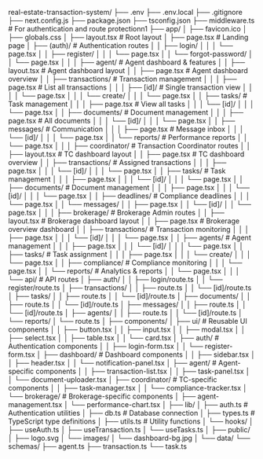 real-estate-transaction-system/
├── .env
├── .env.local
├── .gitignore
├── next.config.js
├── package.json
├── tsconfig.json
├── middleware.ts            # For authentication and route protectionn1
├── app/
│   ├── favicon.ico
│   ├── globals.css
│   ├── layout.tsx           # Root layout
│   ├── page.tsx             # Landing page
│   ├── (auth)/              # Authentication routes
│   │   ├── login/
│   │   │   └── page.tsx
│   │   ├── register/
│   │   │   └── page.tsx
│   │   └── forgot-password/
│   │       └── page.tsx
│   │
│   ├── agent/               # Agent dashboard & features
│   │   ├── layout.tsx       # Agent dashboard layout
│   │   ├── page.tsx         # Agent dashboard overview
│   │   ├── transactions/    # Transaction management
│   │   │   ├── page.tsx     # List all transactions
│   │   │   ├── [id]/        # Single transaction view
│   │   │   │   └── page.tsx
│   │   │   └── create/
│   │   │       └── page.tsx
│   │   ├── tasks/           # Task management
│   │   │   ├── page.tsx     # View all tasks
│   │   │   └── [id]/
│   │   │       └── page.tsx
│   │   ├── documents/       # Document management
│   │   │   ├── page.tsx     # All documents
│   │   │   └── [id]/
│   │   │       └── page.tsx
│   │   ├── messages/        # Communication
│   │   │   ├── page.tsx     # Message inbox
│   │   │   └── [id]/
│   │   │       └── page.tsx
│   │   └── reports/         # Performance reports
│   │       └── page.tsx
│   │
│   ├── coordinator/         # Transaction Coordinator routes
│   │   ├── layout.tsx       # TC dashboard layout
│   │   ├── page.tsx         # TC dashboard overview
│   │   ├── transactions/    # Assigned transactions
│   │   │   ├── page.tsx
│   │   │   └── [id]/
│   │   │       └── page.tsx
│   │   ├── tasks/           # Task management
│   │   │   ├── page.tsx
│   │   │   └── [id]/
│   │   │       └── page.tsx
│   │   ├── documents/       # Document management
│   │   │   ├── page.tsx
│   │   │   └── [id]/
│   │   │       └── page.tsx
│   │   ├── deadlines/       # Compliance deadlines
│   │   │   └── page.tsx
│   │   └── messages/
│   │       ├── page.tsx
│   │       └── [id]/
│   │           └── page.tsx
│   │
│   ├── brokerage/           # Brokerage Admin routes
│   │   ├── layout.tsx       # Brokerage dashboard layout
│   │   ├── page.tsx         # Brokerage overview dashboard
│   │   ├── transactions/    # Transaction monitoring
│   │   │   ├── page.tsx
│   │   │   └── [id]/
│   │   │       └── page.tsx
│   │   ├── agents/          # Agent management
│   │   │   ├── page.tsx
│   │   │   └── [id]/
│   │   │       └── page.tsx
│   │   ├── tasks/           # Task assignment
│   │   │   ├── page.tsx
│   │   │   └── create/
│   │   │       └── page.tsx
│   │   ├── compliance/      # Compliance monitoring
│   │   │   └── page.tsx
│   │   └── reports/         # Analytics & reports
│   │       └── page.tsx
│   │
│   └── api/                 # API routes
│       ├── auth/
│       │   ├── login/route.ts
│       │   └── register/route.ts
│       ├── transactions/
│       │   ├── route.ts
│       │   └── [id]/route.ts
│       ├── tasks/
│       │   ├── route.ts
│       │   └── [id]/route.ts
│       ├── documents/
│       │   ├── route.ts
│       │   └── [id]/route.ts
│       ├── messages/
│       │   ├── route.ts
│       │   └── [id]/route.ts
│       ├── agents/
│       │   ├── route.ts
│       │   └── [id]/route.ts
│       └── reports/
│           └── route.ts
│
├── components/
│   ├── ui/                  # Reusable UI components
│   │   ├── button.tsx
│   │   ├── input.tsx
│   │   ├── modal.tsx
│   │   ├── select.tsx
│   │   ├── table.tsx
│   │   └── card.tsx
│   ├── auth/                # Authentication components
│   │   ├── login-form.tsx
│   │   └── register-form.tsx
│   ├── dashboard/           # Dashboard components
│   │   ├── sidebar.tsx
│   │   ├── header.tsx
│   │   └── notification-panel.tsx
│   ├── agent/               # Agent-specific components
│   │   ├── transaction-list.tsx
│   │   ├── task-panel.tsx
│   │   └── document-uploader.tsx
│   ├── coordinator/         # TC-specific components
│   │   ├── task-manager.tsx
│   │   └── compliance-tracker.tsx
│   └── brokerage/           # Brokerage-specific components
│       ├── agent-management.tsx
│       └── performance-chart.tsx
│
├── lib/
│   ├── auth.ts              # Authentication utilities
│   ├── db.ts                # Database connection
│   ├── types.ts             # TypeScript type definitions
│   ├── utils.ts             # Utility functions
│   └── hooks/
│       ├── useAuth.ts
│       ├── useTransaction.ts
│       └── useTasks.ts
│
├── public/
│   ├── logo.svg
│   └── images/
│       └── dashboard-bg.jpg
│
└── data/
    └── schemas/
        ├── agent.ts
        ├── transaction.ts
        └── task.ts

